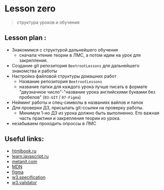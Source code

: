 # Lesson zero 
> структура уроков и обучения


## Lesson plan :
+ Знакомимся с структурой дальнейшего обучения
    - сначала чтение теории в ЛМС, а потом идем на урок для закрепления. 
+ Создание git репозитория `BeetrootLessons` для дальнейшего знакомства и работы
+ Настройка файловой структуры домашних работ
    - Название репозитория `BeetrootLessons`
    - название папки для каждого урока лучше писать в формате "двузначное число"-"название урока английскими буквами без пробелов" (`03-GIT` / `07-Figma`)
+ Нейминг работы и спец-символы в названиях вайлов и папок
+ Для проверки ДЗ, присылать git-ссылки на проверку работы.
    - Минимум 1-но ДЗ из урока должно быть выполненно. Ето важная часть практики и закрепления теории из урока.
+ незабываем проходить опроссы в ЛМС


## Useful links:
+ [htmlbook.ru](http://htmlbook.ru/html)
+ [learn.javascript.ru](https://learn.javascript.ru/first-steps)
+ [metanit.com](https://metanit.com/web/javascript/)
+ [MDN](https://developer.mozilla.org/)
+ [figma](https://www.figma.com/)
+ [w3.specification](https://html.spec.whatwg.org/multipage/)
+ [w3.validator](https://validator.w3.org/)
